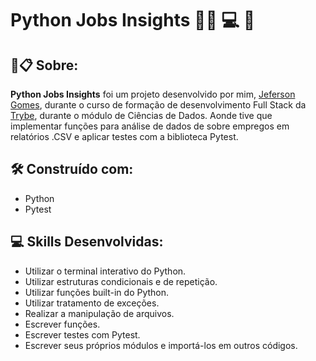 # Python Jobs Insights 👩‍💼 💻 🐍


##  🚀📋 Sobre:

**Python Jobs Insights** foi um projeto desenvolvido por mim, [Jeferson Gomes](https://www.linkedin.com/in/jefersongjr/),
durante o curso de formação de desenvolvimento Full Stack da [Trybe](https://www.betrybe.com/), durante o módulo de Ciências de Dados. 
Aonde tive que implementar funções para análise de dados de sobre empregos em relatórios .CSV e aplicar testes com a biblioteca Pytest.


## 🛠️ Construído com: 

* Python
* Pytest

## :computer: Skills Desenvolvidas:

* Utilizar o terminal interativo do Python.
* Utilizar estruturas condicionais e de repetição.
* Utilizar funções built-in do Python.
* Utilizar tratamento de exceções. 
* Realizar a manipulação de arquivos.
* Escrever funções.
* Escrever testes com Pytest.
* Escrever seus próprios módulos e importá-los em outros códigos.
